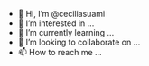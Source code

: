 - 👋 Hi, I’m @ceciliasuami
- 👀 I’m interested in ...
- 🌱 I’m currently learning ...
- 💞️ I’m looking to collaborate on ...
- 📫 How to reach me ...

<!---
ceciliasuami/ceciliasuami is a ✨ special ✨ repository because its `README.md` (this file) appears on your GitHub profile.
You can click the Preview link to take a look at your changes.
--->
